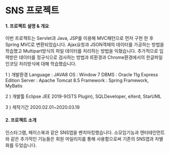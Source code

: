 
<h1> SNS 프로젝트 </h1>

<h4>1. 프로젝트 설명 & 개요</h4>

이번 프로젝트는 Servlet과 Java, JSP를 이용해 MVC패턴으로 먼저 구현 한 후 Spring MVC로 변환되었습니다. Ajax요청과 JSON객체의 데이터를 가공하는 방법을 학습했고 Multipart방식의 파일 데이터를 처리하는 방법을 익혔습니다.
추가적으로 입력받은 데이터를 정규식으로 검사하는 방법과 IE환경과 Chrome환경에서의 한글파일 인코딩 처리방식에 대해 학습했습니다.

1 ) 개발환경
Language : JAVA8
OS : Window 7
DBMS : Oracle 11g Express Edition
Server : Apache Tomcat 8.5
Framework : Spring Framework, MyBatis

2 ) 개발툴
Eclipse JEE 2019-9(STS Plugin), SQLDeveloper, eXerd, StarUML

3 ) 제작기간
2020.02.01~2020.03.19

<h4>2. 프로젝트 소개</h4>

인스타그램, 페이스북과 같은 SNS앱을 벤치마킹했습니다.
소모임기능과 엔터테인먼트와 같은 추가적인 기능들은 회원 마일리지를 통해 사용함으로써 기존의 SNS앱과 차별화를 두었습니다.

